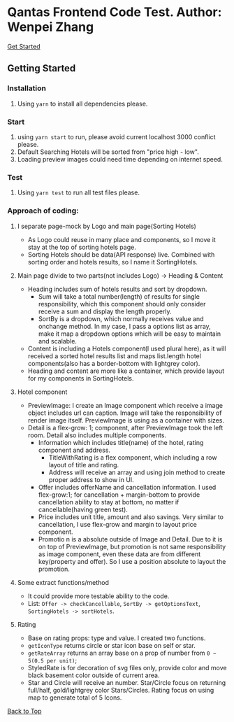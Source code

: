 # Qantas Frontend Code Test. Author: Wenpei Zhang<span id="top"></span>

[Get Started](#start) 


## Getting Started <span id="start"></span>    
### Installation    
1. Using `yarn` to install all dependencies please.    
### Start    
1. using ` yarn start ` to run, please avoid current localhost 3000 conflict please.    
2. Default Searching Hotels will be sorted from "price high - low".    
3. Loading preview images could need time depending on internet speed.    
### Test    
1. Using ` yarn test ` to run all test files please.    


### Approach of coding:    
1. I separate page-mock by Logo and main page(Sorting Hotels)    


    * As Logo could reuse in many place and components, so I move it stay at the top of sorting hotels page.    
    * Sorting Hotels should be data(API response) live. Combined with sorting order and hotels results, so I name it SortingHotels.   


2. Main page divide to two parts(not includes Logo) -> Heading & Content    
    * Heading includes sum of hotels results and sort by dropdown.    
        * Sum will take a total number(length) of results for single responsibility, which this component should only consider receive a sum and display the length properly.    
        * SortBy is a dropdown, which normally receives value and onchange method. In my case, I pass a options list as array, make it map a dropdown options which will be easy to maintain and scalable.   
    * Content is including a Hotels component(I used plural here), as it will received a sorted hotel results list and maps list.length hotel components(also has a border-bottom with lightgrey color).    
    * Heading and content are more like a container, which provide layout for my components in SortingHotels.    


3. Hotel component    
    * PreviewImage: I create an Image component which receive a image object includes url can caption. Image will take the responsibility of render image itself. PreviewImage is using as a container with sizes.    
    * Detail is a flex-grow: 1; component, after PreviewImage took the left room. Detail also includes multiple components.    
        * Information which includes title(name) of the hotel, rating component and address.
            * TitleWithRating is a flex component, which including a row layout of title and rating.    
            * Address will receive an array and using join method to create proper address to show in UI.    
        * Offer includes offerName and cancellation information. I used flex-grow:1; for cancellation + margin-bottom to provide cancellation ability to stay at bottom, no matter if cancellable(having green test).    
        * Price includes unit title, amount and also savings. Very similar to cancellation, I use flex-grow and margin to layout price component.
        * Promotio  n is a absolute outside of Image and Detail. Due to it is on top of PreviewImage, but promotion is not same responsibility as image component, even these data are from different key(property and offer). So I use a position absolute to layout the promotion.    


4. Some extract functions/method    
    * It could provide more testable ability to the code.    
    * List: `Offer -> checkCancellable`, `SortBy -> getOptionsText`, `SortingHotels -> sortHotels`.    

5. Rating    
    * Base on rating props: type and value. I created two functions.    
    * `getIconType` returns circle or star icon base on self or star.    
    * `getRateArray` returns an array base on a prop of number from `0 ~ 5(0.5 per unit)`;
    * StyledRate is for decoration of svg files only, provide color and move black basement color outside of current area.    
    * Star and Circle will receive an number. Star/Circle focus on returning full/half, gold/lightgrey color Stars/Circles. Rating focus on using map to generate total of 5 Icons.


[Back to Top](#top)
